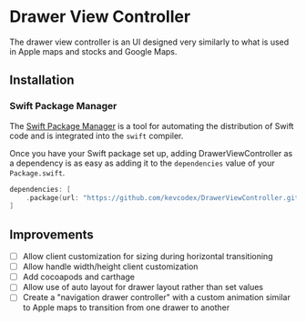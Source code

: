 # Drawer View Controller

The drawer view controller is an UI designed very similarly to what is used in Apple maps and stocks and Google Maps.

## Installation

### Swift Package Manager

The [Swift Package Manager](https://swift.org/package-manager/) is a tool for automating the distribution of Swift code and is integrated into the `swift` compiler. 

Once you have your Swift package set up, adding DrawerViewController as a dependency is as easy as adding it to the `dependencies` value of your `Package.swift`.

```swift
dependencies: [
    .package(url: "https://github.com/kevcodex/DrawerViewController.git", from: "1.0.0")
]
```

## Improvements

- [ ] Allow client customization for sizing during horizontal transitioning
- [ ] Allow handle width/height client customization
- [ ] Add cocoapods and carthage
- [ ] Allow use of auto layout for drawer layout rather than set values
- [ ] Create a "navigation drawer controller" with a custom animation similar to Apple maps to transition from one drawer to another
